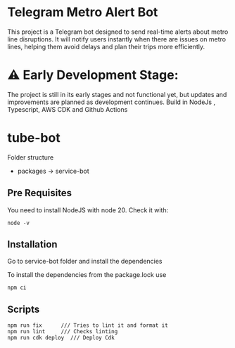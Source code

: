 # Telegram Metro Alert Bot

This project is a Telegram bot designed to send real-time alerts about metro line disruptions. It will notify users instantly when there are issues on metro lines, helping them avoid delays and plan their trips more efficiently.

# ⚠️ Early Development Stage:
The project is still in its early stages and not functional yet, but updates and improvements are planned as development continues. Build in NodeJs , Typescript, AWS CDK and Github Actions



# tube-bot

Folder structure
- packages -> service-bot


## Pre Requisites
You need to install NodeJS with node 20. 
Check it with: 
```
node -v
```
## Installation
Go to service-bot folder and install the dependencies

To install the dependencies from the package.lock  use 
```
npm ci
```
## Scripts

```
npm run fix      /// Tries to lint it and format it
npm run lint     /// Checks linting
npm run cdk deploy  /// Deploy Cdk
```